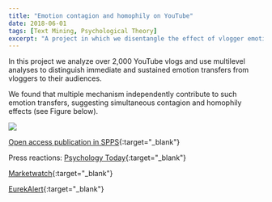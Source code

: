 ```yaml
---
title: "Emotion contagion and homophily on YouTube"
date: 2018-06-01
tags: [Text Mining, Psychological Theory]
excerpt: "A project in which we disentangle the effect of vlogger emotions and the overarching effects of vlogger personality on audience emotions"
---
```


In this project we analyze over 2,000 YouTube vlogs and use multilevel analyses to distinguish immediate and sustained emotion transfers from vloggers to their audiences.

We found that multiple mechanism independently contribute to such emotion transfers, suggesting simultaneous contagion and homophily effects (see Figure below).

<img src="{{site.baseurl}}/assets/multilevel plot.png">

[Open access publication in SPPS](https://osf.io/sxudt){:target="_blank"}

Press reactions:
[Psychology Today](https://www.psychologytoday.com/intl/blog/the-athletes-way/201812/emotional-contagions-can-spread-wildfire-youtube){:target="_blank"}

[Marketwatch](https://www.marketwatch.com/story/how-to-use-youtube-and-social-media-to-get-happier-2018-12-27){:target="_blank"}

[EurekAlert](https://eurekalert.org/pub_releases/2018-12/sfpa-omv122618.php){:target="_blank"}
